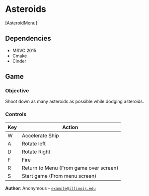 # Asteroids
[AsteroidMenu]

## Dependencies
- MSVC 2015
- Cmake
- Cinder

## Game
### Objective
Shoot down as many asteroids as possible while dodging asteroids.
### Controls
Key | Action
---| ------
W | Accelerate Ship
A | Rotate left
D | Rotate Right
F | Fire
R | Return to Menu (From game over screen)
S | Start game (From menu screen)


**Author**: Anonymous - [`example@illinois.edu`](mailto:example@illinois.edu)
